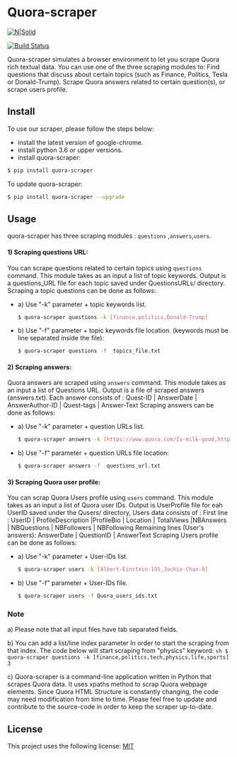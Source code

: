 # Quora-scraper

[![N|Solid](https://cldup.com/dTxpPi9lDf.thumb.png)](https://github.com/banyous/Quora-and-Twitter-crawler-and-user-matcher)

[![Build Status](https://travis-ci.org/joemccann/dillinger.svg?branch=master)](https://github.com/banyous/Quora-and-Twitter-crawler-and-user-matcher)

Quora-scraper simulates a browser environment to let you scrape Quora rich textual data. You can use one of the three scraping modules to: Find questions that discuss about certain topics (such as Finance, Politics, Tesla or Donald-Trump). Scrape Quora answers related to certain question(s), or scrape users profile.


## Install
To use our scraper, please follow the steps below:
- install the latest version of google-chrome.
- install python 3.6 or upper versions.
- install quora-scraper:
```sh
$ pip install quora-scraper
```
To update quora-scraper:
```sh
$ pip install quora-scraper --upgrade
```


## Usage

quora-scraper has three scraping modules : ```questions``` ,```answers```,```users```.
#### 1) Scraping questions URL:

You can scrape questions related to certain topics using ```questions``` command. This module takes as an input a list of topic keywords. Output is a questions_URL file for each topic saved under QuestionsURLs/ directory. Scraping a topic questions can be done as follows:

- a) Use "-k" parameter + topic keywords list.

    ```sh
    $ quora-scraper questions -k [finance,politics,Donald-Trump]
    ```

- b) Use "-f" parameter + topic keywords file location. (keywords must be line separated inside the file):

    ```sh
    $ quora-scraper questions -f  topics_file.txt
    ```
    
#### 2) Scraping answers:

Quora answers are scraped using ```answers``` command. This module takes as an input a list of Questions URL. Output is a file of scraped answers (answers.txt). Each answer consists of :
Quest-ID | AnswerDate | AnswerAuthor-ID | Quest-tags | Answer-Text 
Scraping answers can be done as follows:

- a) Use "-k" parameter + question URLs list. 

    ```sh
    $ quora-scraper answers -k [https://www.quora.com/Is-milk-good,https://www.quora.com/Was-Einstein-a-fake-and-a-plagiarist]
    ```
- b)  Use "-f" parameter + question URLs file location:
 
    ```sh
    $ quora-scraper answers -f  questions_url.txt
    ```
 
#### 3) Scraping Quora user profile:

You can scrap Quora Users profile using ```users``` command. This module takes as an input a list of Quora user IDs. Output is UserProfile file for eah UserID saved under the Qusers/ directory, Users data consists of :
	First line :
UserID | ProfileDescription |ProfileBio | Location | TotalViews |NBAnswers | NBQuestions | NBFollowers |  NBFollowing
	Remaining lines (User's answers):
AnswerDate | QuestionID | AnswerText 
Scraping Users profile can be done as follows:

- a) Use "-k" parameter + User-IDs list. 
    ```sh
    $ quora-scraper users -k [Albert-Einstein-195,Jackie-Chan-8]
    ```
   
- b)  Use "-f" parameter + User-IDs file. 

    ```sh
    $ quora-scraper users -f Quora_users_ids.txt
    ```

### Note 
a) Please note that all input files have tab separated fields.

b) You can add a list/line index parameter In order to start the scraping from that index. The code below will start scraping from "physics" keyword:
    ```sh
    $ quora-scraper questions -k [finance,politics,tech,physics,life,sports] 3
    ```
 
c) Quora-scraper is a command-line application written in Python that scrapes Quora data. It uses  xpaths method to scrap Quora webpage elements. Since Quora HTML Structure is constantly changing, the code may need modification from time to time. Please feel free to update and contribute to the source-code in order to keep the scraper up-to-date.


License
----

This project uses the following license: [MIT]




[//]: # (These are reference links used in the body of this note and get stripped out when the markdown processor does its job. There is no need to format nicely because it shouldn't be seen. Thanks SO - http://stackoverflow.com/questions/4823468/store-comments-in-markdown-syntax)


   [MIT]: <https://github.com/banyousr>
   [git-repo-url]: <https://github.com/joemccann/dillinger.git>
   [john gruber]: <http://daringfireball.net>
   [df1]: <http://daringfireball.net/projects/markdown/>
   [markdown-it]: <https://github.com/markdown-it/markdown-it>
   [Ace Editor]: <http://ace.ajax.org>
   [node.js]: <http://nodejs.org>
   [Twitter Bootstrap]: <http://twitter.github.com/bootstrap/>
   [jQuery]: <http://jquery.com>
   [@tjholowaychuk]: <http://twitter.com/tjholowaychuk>
   [express]: <http://expressjs.com>
   [AngularJS]: <http://angularjs.org>
   [Gulp]: <http://gulpjs.com>

   [PlDb]: <https://github.com/joemccann/dillinger/tree/master/plugins/dropbox/README.md>
   [PlGh]: <https://github.com/joemccann/dillinger/tree/master/plugins/github/README.md>
   [PlGd]: <https://github.com/joemccann/dillinger/tree/master/plugins/googledrive/README.md>
   [PlOd]: <https://github.com/joemccann/dillinger/tree/master/plugins/onedrive/README.md>
   [PlMe]: <https://github.com/joemccann/dillinger/tree/master/plugins/medium/README.md>
   [PlGa]: <https://github.com/RahulHP/dillinger/blob/master/plugins/googleanalytics/README.md>

